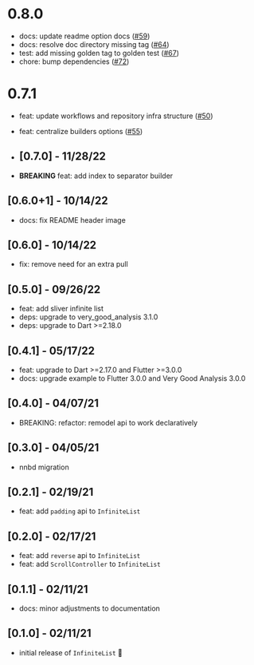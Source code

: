 # 0.8.0 

- docs: update readme option docs ([#59](https://github.com/VeryGoodOpenSource/very_good_infinite_list/pull/59))
- docs: resolve doc directory missing tag ([#64](https://github.com/VeryGoodOpenSource/very_good_infinite_list/pull/64))
- test: add missing golden tag to golden test ([#67](https://github.com/VeryGoodOpenSource/very_good_infinite_list/pull/67))
- chore: bump dependencies ([#72](https://github.com/VeryGoodOpenSource/very_good_infinite_list/pull/72))

# 0.7.1 
 
- feat: update workflows and repository infra structure ([#50](https://github.com/VeryGoodOpenSource/very_good_infinite_list/pull/50))
- feat: centralize builders options ([#55](https://github.com/VeryGoodOpenSource/very_good_infinite_list/pull/55))

- ## [0.7.0] - 11/28/22

- **BREAKING** feat: add index to separator builder

## [0.6.0+1] - 10/14/22

- docs: fix README header image

## [0.6.0] - 10/14/22

- fix: remove need for an extra pull

## [0.5.0] - 09/26/22

- feat: add sliver infinite list
- deps: upgrade to very_good_analysis 3.1.0
- deps: upgrade to Dart >=2.18.0

## [0.4.1] - 05/17/22

- feat: upgrade to Dart >=2.17.0 and Flutter >=3.0.0
- docs: upgrade example to Flutter 3.0.0 and Very Good Analysis 3.0.0

## [0.4.0] - 04/07/21

- BREAKING: refactor: remodel api to work declaratively

## [0.3.0] - 04/05/21

- nnbd migration

## [0.2.1] - 02/19/21

- feat: add `padding` api to `InfiniteList`

## [0.2.0] - 02/17/21

- feat: add `reverse` api to `InfiniteList`
- feat: add `ScrollController` to `InfiniteList`

## [0.1.1] - 02/11/21

- docs: minor adjustments to documentation

## [0.1.0] - 02/11/21

- initial release of `InfiniteList` 🎉
